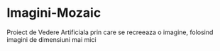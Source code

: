 # Imagini-Mozaic
Proiect de Vedere Artificiala prin care se recreeaza o imagine, folosind imagini de dimensiuni mai mici
